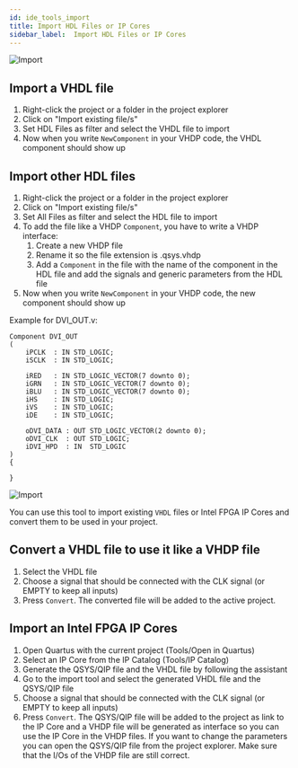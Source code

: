 ```yaml
---
id: ide_tools_import
title: Import HDL Files or IP Cores
sidebar_label:  Import HDL Files or IP Cores
---
```



![Import](/img/ide/Import2.png)

## Import a VHDL file
1. Right-click the project or a folder in the project explorer
2. Click on "Import existing file/s"
3. Set HDL Files as filter and select the VHDL file to import
4. Now when you write `NewComponent` in your VHDP code, the VHDL component should show up

## Import other HDL files
1. Right-click the project or a folder in the project explorer
2. Click on "Import existing file/s"
3. Set All Files as filter and select the HDL file to import
4. To add the file like a VHDP `Component`, you have to write a VHDP interface:
   1. Create a new VHDP file
   2. Rename it so the file extension is .qsys.vhdp
   3. Add a `Component` in the file with the name of the component in the HDL file and add the signals and generic parameters from the HDL file
5. Now when you write `NewComponent` in your VHDP code, the new component should show up

Example for DVI_OUT.v:
```vhdp
Component DVI_OUT
(
    iPCLK  : IN STD_LOGIC;
    iSCLK  : IN STD_LOGIC;
    
    iRED   : IN STD_LOGIC_VECTOR(7 downto 0);
    iGRN   : IN STD_LOGIC_VECTOR(7 downto 0);
    iBLU   : IN STD_LOGIC_VECTOR(7 downto 0);
    iHS    : IN STD_LOGIC;
    iVS    : IN STD_LOGIC;
    iDE    : IN STD_LOGIC;
    
    oDVI_DATA : OUT STD_LOGIC_VECTOR(2 downto 0);
    oDVI_CLK  : OUT STD_LOGIC;
    iDVI_HPD  : IN  STD_LOGIC
)
{
    
}
```

![Import](/img/ide/Import.png)

You can use this tool to import existing `VHDL` files or Intel FPGA IP Cores and convert them to be used in your project.

## Convert a VHDL file to use it like a VHDP file
1. Select the VHDL file
2. Choose a signal that should be connected with the CLK signal (or EMPTY to keep all inputs)
3. Press `Convert`. The converted file will be added to the active project.

## Import an Intel FPGA IP Cores
1. Open Quartus with the current project (Tools/Open in Quartus)
2. Select an IP Core from the IP Catalog (Tools/IP Catalog)
3. Generate the QSYS/QIP file and the VHDL file by following the assistant
4. Go to the import tool and select the generated VHDL file and the QSYS/QIP file
5. Choose a signal that should be connected with the CLK signal (or EMPTY to keep all inputs)
6. Press `Convert`. The QSYS/QIP file will be added to the project as link to the IP Core and a VHDP file will be generated as interface so you can use the IP Core in the VHDP files. 
If you want to change the parameters you can open the QSYS/QIP file from the project explorer. 
Make sure that the I/Os of the VHDP file are still correct. 